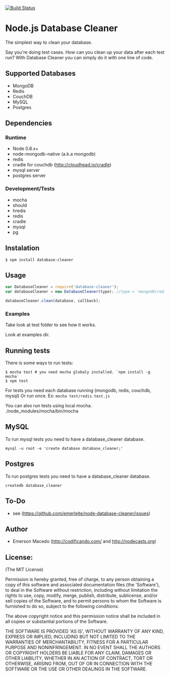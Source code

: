[![Build Status](https://secure.travis-ci.org/emerleite/node-database-cleaner.png)](http://travis-ci.org/emerleite/node-database-cleaner)

Node.js Database Cleaner
========================
The simplest way to clean your database. 

Say you're doing test cases. How can you clean up your data after each
test run? With Database Cleaner you can simply do it with one line of code.

Supported Databases
-------------------
* MongoDB
* Redis
* CouchDB
* MySQL
* Postgres

Dependencies
------------

### Runtime
* Node 0.8.x+
* node-mongodb-native (a.k.a mongodb)
* redis
* cradle for couchdb (<http://cloudhead.io/cradle>)
* mysql server
* postgres server

### Development/Tests
* mocha
* should
* hredis
* redis
* cradle
* mysql
* pg

Instalation
-----------
```shell
$ npm install database-cleaner
```

Usage
------
```javascript
var DatabaseCleaner = require('database-cleaner');
var databaseCleaner = new DatabaseCleaner(type); //type = 'mongodb|redis|couchdb'

databaseCleaner.clean(database, callback);
```

### Examples
Take look at test folder to see how it works.

Look at examples dir.

Running tests
-------------
There is some ways to run tests:

```shell
$ mocha test # you need mocha globaly installed. `npm install -g mocha`
$ npm test
```

For tests you need each database running (mongodb, redis, couchdb, mysql)
Or run once. Ex: `mocha test/redis.test.js`

You can also run tests using local mocha. ./node_modules/mocha/bin/mocha

MySQL
-----

To run mysql tests you need to have a database_cleaner database.

```
mysql -u root -e 'create database database_cleaner;'
```

Postgres
--------

To run postgres tests you need to have a database_cleaner database.

```
createdb database_cleaner
```

To-Do
-----
* see (<https://github.com/emerleite/node-database-cleaner/issues>)

Author
------

* Emerson Macedo (<http://codificando.com/> and <http://nodecasts.org>)

License:
--------

(The MIT License)

Permission is hereby granted, free of charge, to any person obtaining
a copy of this software and associated documentation files (the
'Software'), to deal in the Software without restriction, including
without limitation the rights to use, copy, modify, merge, publish,
distribute, sublicense, and/or sell copies of the Software, and to
permit persons to whom the Software is furnished to do so, subject to
the following conditions:

The above copyright notice and this permission notice shall be
included in all copies or substantial portions of the Software.

THE SOFTWARE IS PROVIDED 'AS IS', WITHOUT WARRANTY OF ANY KIND,
EXPRESS OR IMPLIED, INCLUDING BUT NOT LIMITED TO THE WARRANTIES OF
MERCHANTABILITY, FITNESS FOR A PARTICULAR PURPOSE AND NONINFRINGEMENT.
IN NO EVENT SHALL THE AUTHORS OR COPYRIGHT HOLDERS BE LIABLE FOR ANY
CLAIM, DAMAGES OR OTHER LIABILITY, WHETHER IN AN ACTION OF CONTRACT,
TORT OR OTHERWISE, ARISING FROM, OUT OF OR IN CONNECTION WITH THE
SOFTWARE OR THE USE OR OTHER DEALINGS IN THE SOFTWARE.
